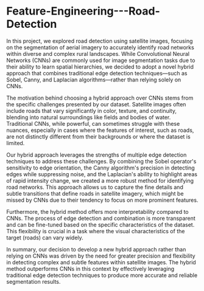 # Feature-Engineering---Road-Detection


In this project, we explored road detection using satellite images, focusing on the segmentation of aerial imagery to accurately identify road networks within diverse and complex rural landscapes. While Convolutional Neural Networks (CNNs) are commonly used for image segmentation tasks due to their ability to learn spatial hierarchies, we decided to adopt a novel hybrid approach that combines traditional edge detection techniques—such as Sobel, Canny, and Laplacian algorithms—rather than relying solely on CNNs.

The motivation behind choosing a hybrid approach over CNNs stems from the specific challenges presented by our dataset. Satellite images often include roads that vary significantly in color, texture, and continuity, blending into natural surroundings like fields and bodies of water. Traditional CNNs, while powerful, can sometimes struggle with these nuances, especially in cases where the features of interest, such as roads, are not distinctly different from their backgrounds or where the dataset is limited.

Our hybrid approach leverages the strengths of multiple edge detection techniques to address these challenges. By combining the Sobel operator's sensitivity to edge orientation, the Canny algorithm's precision in detecting edges while suppressing noise, and the Laplacian's ability to highlight areas of rapid intensity change, we created a more robust method for identifying road networks. This approach allows us to capture the fine details and subtle transitions that define roads in satellite imagery, which might be missed by CNNs due to their tendency to focus on more prominent features.

Furthermore, the hybrid method offers more interpretability compared to CNNs. The process of edge detection and combination is more transparent and can be fine-tuned based on the specific characteristics of the dataset. This flexibility is crucial in a task where the visual characteristics of the target (roads) can vary widely.

In summary, our decision to develop a new hybrid approach rather than relying on CNNs was driven by the need for greater precision and flexibility in detecting complex and subtle features within satellite images. The hybrid method outperforms CNNs in this context by effectively leveraging traditional edge detection techniques to produce more accurate and reliable segmentation results.






